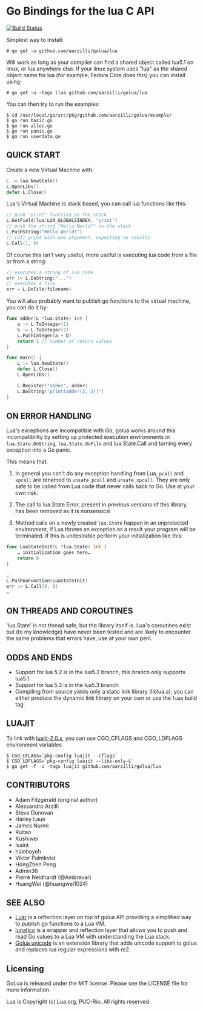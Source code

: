 Go Bindings for the lua C API
=========================

[![Build Status](https://travis-ci.org/aarzilli/golua.svg?branch=master)](https://travis-ci.org/aarzilli/golua)

Simplest way to install:

	# go get -u github.com/aarzilli/golua/lua

Will work as long as your compiler can find a shared object called lua5.1 on linux, or lua anywhere else.
If your linux system uses "lua" as the shared object name for lua (for example, Fedora Core does this) you can install using:

	# go get -u -tags llua github.com/aarzilli/golua/lua


You can then try to run the examples:

	$ cd /usr/local/go/src/pkg/github.com/aarzilli/golua/example/
	$ go run basic.go
	$ go run alloc.go
	$ go run panic.go
	$ go run userdata.go

QUICK START
---------------------

Create a new Virtual Machine with:

```go
L := lua.NewState()
L.OpenLibs()
defer L.Close()
```

Lua's Virtual Machine is stack based, you can call lua functions like this:

```go
// push "print" function on the stack
L.GetField(lua.LUA_GLOBALSINDEX, "print")
// push the string "Hello World!" on the stack
L.PushString("Hello World!")
// call print with one argument, expecting no results
L.Call(1, 0)
```

Of course this isn't very useful, more useful is executing lua code from a file or from a string:

```go
// executes a string of lua code
err := L.DoString("...")
// executes a file
err = L.DoFile(filename)
```

You will also probably want to publish go functions to the virtual machine, you can do it by:

```go
func adder(L *lua.State) int {
	a := L.ToInteger(1)
	b := L.ToInteger(2)
	L.PushInteger(a + b)
	return 1 // number of return values
}

func main() {
	L := lua.NewState()
	defer L.Close()
	L.OpenLibs()

	L.Register("adder", adder)
	L.DoString("print(adder(2, 2))")
}
```

ON ERROR HANDLING
---------------------

Lua's exceptions are incompatible with Go, golua works around this incompatibility by setting up protected execution environments in `lua.State.DoString`, `lua.State.DoFile`  and lua.State.Call and turning every exception into a Go panic.

This means that:

1. In general you can't do any exception handling from Lua, `pcall` and `xpcall` are renamed to `unsafe_pcall` and `unsafe_xpcall`. They are only safe to be called from Lua code that never calls back to Go. Use at your own risk.

2. The call to lua.State.Error, present in previous versions of this library, has been removed as it is nonsensical

3. Method calls on a newly created `lua.State` happen in an unprotected environment, if Lua throws an exception as a result your program will be terminated. If this is undesirable perform your initialization like this:

```go
func LuaStateInit(L *lua.State) int {
	… initialization goes here…
	return 0
}

…
L.PushGoFunction(LuaStateInit)
err := L.Call(0, 0)
…
```

ON THREADS AND COROUTINES
---------------------

'lua.State' is not thread safe, but the library itself is. Lua's coroutines exist but (to my knowledge) have never been tested and are likely to encounter the same problems that errors have, use at your own peril.

ODDS AND ENDS
---------------------

* Support for lua 5.2 is in the lua5.2 branch, this branch only supports lua5.1.
* Support for lua 5.3 is in the lua5.3 branch.
* Compiling from source yields only a static link library (liblua.a), you can either produce the dynamic link library on your own or use the `luaa` build tag.

LUAJIT
---------------------

To link with [luajit-2.0.x](http://luajit.org/luajit.html), you can use CGO_CFLAGS and CGO_LDFLAGS environment variables

```
$ CGO_CFLAGS=`pkg-config luajit --cflags`
$ CGO_LDFLAGS=`pkg-config luajit --libs-only-L`
$ go get -f -u -tags luajit github.com/aarzilli/golua/lua
```

CONTRIBUTORS
---------------------

* Adam Fitzgerald (original author)
* Alessandro Arzilli
* Steve Donovan
* Harley Laue
* James Nurmi
* Ruitao
* Xushiwei
* Isaint
* hsinhoyeh
* Viktor Palmkvist
* HongZhen Peng
* Admin36
* Pierre Neidhardt (@Ambrevar)
* HuangWei (@huangwei1024)

SEE ALSO
---------------------

- [Luar](https://github.com/stevedonovan/luar/) is a reflection layer on top of golua API providing a simplified way to publish go functions to a Lua VM.
- [lunatico](https://github.com/fiatjaf/lunatico) is a wrapper and reflection layer that allows you to push and read Go values to a Lua VM with understanding the Lua stack.
- [Golua unicode](https://github.com/Ambrevar/golua) is an extension library that adds unicode support to golua and replaces lua regular expressions with re2.

Licensing
-------------
GoLua is released under the MIT license.
Please see the LICENSE file for more information.

Lua is Copyright (c) Lua.org, PUC-Rio.  All rights reserved.
